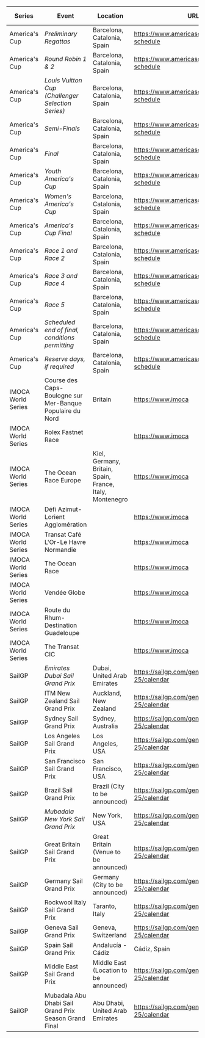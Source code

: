| Series | Event | Location | URL | Start Date | End Date |
|---|---|---|---|---|---|
| America's Cup | *Preliminary Regattas* | Barcelona, Catalonia, Spain | https://www.americascup.com/en/ac37-schedule | 2024-08-22 | *2024-08-25* |
| America's Cup | *Round Robin 1 & 2* | Barcelona, Catalonia, Spain | https://www.americascup.com/en/ac37-schedule | 2024-08-29 | *2024-09-08* |
| America's Cup | *Louis Vuitton Cup (Challenger Selection Series)* | Barcelona, Catalonia, Spain | https://www.americascup.com/en/ac37-schedule | 2024-08-29 | *2024-10-07* |
| America's Cup | *Semi-Finals* | Barcelona, Catalonia, Spain | https://www.americascup.com/en/ac37-schedule | 2024-09-14 | *2024-09-19* |
| America's Cup | *Final* | Barcelona, Catalonia, Spain | https://www.americascup.com/en/ac37-schedule | 2024-09-26 | *2024-10-07* |
| America's Cup | *Youth America's Cup* | Barcelona, Catalonia, Spain | https://www.americascup.com/en/ac37-schedule | 2024-09-26 | *2024-10-02* |
| America's Cup | *Women's America's Cup* | Barcelona, Catalonia, Spain | https://www.americascup.com/en/ac37-schedule | 2024-10-05 | *2024-10-13* |
| America's Cup | *America's Cup Final* | Barcelona, Catalonia, Spain | https://www.americascup.com/en/ac37-schedule | 2024-10-12 | *2024-10-20* |
| America's Cup | *Race 1 and Race 2* | Barcelona, Catalonia, Spain | https://www.americascup.com/en/ac37-schedule | 2024-10-12 | *2024-10-12* |
| America's Cup | *Race 3 and Race 4* | Barcelona, Catalonia, Spain | https://www.americascup.com/en/ac37-schedule | 2024-10-13 | *2024-10-13* |
| America's Cup | *Race 5* | Barcelona, Catalonia, Spain | https://www.americascup.com/en/ac37-schedule | 2024-10-16 | *2024-10-16* |
| America's Cup | *Scheduled end of final, conditions permitting* | Barcelona, Catalonia, Spain | https://www.americascup.com/en/ac37-schedule | 2024-10-19 | *2024-10-20* |
| America's Cup | *Reserve days, if required* | Barcelona, Catalonia, Spain | https://www.americascup.com/en/ac37-schedule | 2024-10-21 | *2024-10-27* |
| IMOCA World Series | Course des Caps-Boulogne sur Mer-Banque Populaire du Nord | Britain | https://www.imoca | 2025-06-29 | 2025-06-29 |
| IMOCA World Series | Rolex Fastnet Race |  | https://www.imoca | 2025-07 | 2025-07 |
| IMOCA World Series | The Ocean Race Europe | Kiel, Germany, Britain, Spain, France, Italy, Montenegro | https://www.imoca | 2025-08 | 2025-08 |
| IMOCA World Series | Défi Azimut-Lorient Agglomération |  | https://www.imoca | 2025-09 | 2025-09 |
| IMOCA World Series | Transat Café L'Or-Le Havre Normandie |  | https://www.imoca | 2025-10 | 2025-10 |
| IMOCA World Series | The Ocean Race |  | https://www.imoca |  |  |
| IMOCA World Series | Vendée Globe |  | https://www.imoca |  |  |
| IMOCA World Series | Route du Rhum-Destination Guadeloupe |  | https://www.imoca |  |  |
| IMOCA World Series | The Transat CIC |  | https://www.imoca |  |  |
| SailGP | *Emirates Dubai Sail Grand Prix* | Dubai, United Arab Emirates | https://sailgp.com/general/24-25/calendar | 2024-11-23 | *2024-11-24* |
| SailGP | ITM New Zealand Sail Grand Prix | Auckland, New Zealand | https://sailgp.com/general/24-25/calendar | 2025-01-18 | 2025-01-19 |
| SailGP | Sydney Sail Grand Prix | Sydney, Australia | https://sailgp.com/general/24-25/calendar | 2025-02-08 | 2025-02-09 |
| SailGP | Los Angeles Sail Grand Prix | Los Angeles, USA | https://sailgp.com/general/24-25/calendar | 2025-03-15 | 2025-03-16 |
| SailGP | San Francisco Sail Grand Prix | San Francisco, USA | https://sailgp.com/general/24-25/calendar | 2025-03-22 | 2025-03-23 |
| SailGP | Brazil Sail Grand Prix | Brazil (City to be announced) | https://sailgp.com/general/24-25/calendar | 2025-05-03 | 2025-05-04 |
| SailGP | *Mubadala New York Sail Grand Prix* | New York, USA | https://sailgp.com/general/24-25/calendar | 2025-06-07 | *2025-06-08* |
| SailGP | Great Britain Sail Grand Prix | Great Britain (Venue to be announced) | https://sailgp.com/general/24-25/calendar | 2025-07-19 | 2025-07-20 |
| SailGP | Germany Sail Grand Prix | Germany (City to be announced) | https://sailgp.com/general/24-25/calendar | 2025-08-16 | 2025-08-17 |
| SailGP | Rockwool Italy Sail Grand Prix | Taranto, Italy | https://sailgp.com/general/24-25/calendar | 2025-09-06 | 2025-09-07 |
| SailGP | Geneva Sail Grand Prix | Geneva, Switzerland | https://sailgp.com/general/24-25/calendar | 2025-09-20 | 2025-09-21 |
| SailGP | Spain Sail Grand Prix | Andalucía - Cádiz | Cádiz, Spain | https://sailgp.com/general/24-25/calendar | 2025-10-04 | 2025-10-05 |
| SailGP | Middle East Sail Grand Prix | Middle East (Location to be announced) | https://sailgp.com/general/24-25/calendar | 2025-11-07 | 2025-11-08 |
| SailGP | Mubadala Abu Dhabi Sail Grand Prix Season Grand Final | Abu Dhabi, United Arab Emirates | https://sailgp.com/general/24-25/calendar | 2025-11-29 | 2025-11-30 |